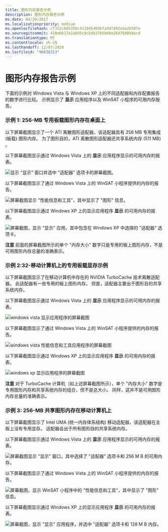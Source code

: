 ```yaml
---
title: 图形内存报告示例
description: 图形内存报告示例
ms.date: 04/20/2017
ms.localizationpriority: medium
ms.openlocfilehash: cf352c0d5350c411845469bfa9df492eda26507e
ms.sourcegitcommit: 418e6617e2a695c9cb4b37b5b60e264760858acd
ms.translationtype: MT
ms.contentlocale: zh-CN
ms.lasthandoff: 12/07/2020
ms.locfileid: "96838313"
---
```

# <a name="examples-of-graphics-memory-reporting"></a>图形内存报告示例


下面的示例对 Windows Vista 与 Windows XP 上的不同适配器和内存配置报告的数字进行比较。 示例显示了 **显示** 应用程序以及 WinSAT 小程序的可用内存报告。

### <a name="span-idexample_1__256_mb_dedicated_on_board_graphics_memory_on_a_desktopspanspan-idexample_1__256_mb_dedicated_on_board_graphics_memory_on_a_desktopspanexample-1-256-mb-dedicated-on-board-graphics-memory-on-a-desktop"></a><span id="example_1__256_mb_dedicated_on_board_graphics_memory_on_a_desktop"></span><span id="EXAMPLE_1__256_MB_DEDICATED_ON_BOARD_GRAPHICS_MEMORY_ON_A_DESKTOP"></span>示例 1: 256-MB 专用板载图形内存在桌面上

以下屏幕截图显示了一个 ATI 离散图形适配器，该适配器具有 256 MB 专用集成 (板载) 图形内存。 为了图形目的，ATI 离散图形适配器还共享系统内存 (511 MB) 。

以下屏幕截图显示通过 Windows Vista 上的 **显示** 应用程序显示的可用内存的报表。

![显示 "显示" 窗口并选中 "适配器" 选项卡的屏幕截图。](images/reportmem1.png)

以下屏幕截图显示了通过 Windows Vista 上的 WinSAT 小程序提供的内存的报告。

![屏幕截图显示 "性能信息和工具"，其中显示了 "图形" 信息。](images/reportmem2.png)

以下屏幕截图显示通过 Windows XP 上的显示应用程序 **显示** 的可用内存的报表。

![屏幕截图，显示 "显示" 应用，其中包含在 Windows XP 中选择的 "适配器" 选项卡。](images/reportmemxp1.png)

**注意**   前面的屏幕截图所示的单个 "内存大小" 数字只是专用的板上图形内存，不是可用图形内存总量的准确表示。

 

### <a name="span-idexample_2__32_mb_dedicated_on_board_graphics_memory_on_a_mobile_computspanspan-idexample_2__32_mb_dedicated_on_board_graphics_memory_on_a_mobile_computspanexample-2-32-mb-dedicated-on-board-graphics-memory-on-a-mobile-computer"></a><span id="example_2__32_mb_dedicated_on_board_graphics_memory_on_a_mobile_comput"></span><span id="EXAMPLE_2__32_MB_DEDICATED_ON_BOARD_GRAPHICS_MEMORY_ON_A_MOBILE_COMPUT"></span>示例 2:32-移动计算机上的专用板载显存示例

以下屏幕截图显示了在移动计算机中存在的 NVIDIA TurboCache 技术离散适配器。 此适配器有一些专用的板上图形内存。 但是，适配器主要出于图形目的共享系统内存。

以下屏幕截图显示通过 Windows Vista 上的 **显示** 应用程序显示的可用内存的报表。

![windows vista 显示应用程序的屏幕截图](images/reportmemmob1.png)

以下屏幕截图显示了通过 Windows Vista 上的 WinSAT 小程序提供的内存的报告。

![windows vista 性能信息和工具应用程序的屏幕截图](images/reportmemmob2.png)

以下屏幕截图显示通过 Windows XP 上的显示应用程序 **显示** 的可用内存的报表。

![windows xp 显示应用程序的屏幕截图](images/reportmemmobxp1.png)

**注意**   对于 TurboCache 计算机（如上述屏幕截图所示），单个 "内存大小" 数字是专用图形内存和共享系统内存的组合，但不是总大小。 同样，这并不是可用图形内存总量的准确表示。

 

### <a name="span-idexample_3__256_mb_shared_graphics_memory_on_a_mobile_computerspanspan-idexample_3__256_mb_shared_graphics_memory_on_a_mobile_computerspanexample-3-256-mb-shared-graphics-memory-on-a-mobile-computer"></a><span id="example_3__256_mb_shared_graphics_memory_on_a_mobile_computer"></span><span id="EXAMPLE_3__256_MB_SHARED_GRAPHICS_MEMORY_ON_A_MOBILE_COMPUTER"></span>示例 3: 256-MB 共享图形内存在移动计算机上

以下屏幕截图显示了 Intel UMA (统一内存体系结构) 移动适配器，该适配器在主板上没有专用显存。 适配器会出于所有图形目的共享系统内存。

以下屏幕截图显示通过 Windows Vista 上的 **显示** 应用程序显示的可用内存的报表。

![屏幕截图显示 "显示" 窗口，其中选择了 "适配器" 选项卡和 256 M B 的可用内存。](images/reportmemmob3.png)

以下屏幕截图显示了通过 Windows Vista 上的 WinSAT 小程序提供的内存的报告。

![屏幕截图，显示 WinSAT 小程序中的 "性能信息和工具"，其中显示了 "图形" 信息。](images/reportmemmob4.png)

以下屏幕截图显示通过 Windows XP 上的显示应用程序 **显示** 的可用内存的报表。

![屏幕截图，显示 "显示" 应用程序，并选中 "适配器" 选项卡和 128 M B 内存。](images/reportmemmobxp2.png)

 

 





